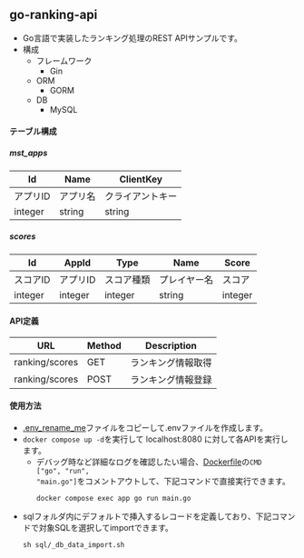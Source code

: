 ## go-ranking-api
* Go言語で実装したランキング処理のREST APIサンプルです。
* 構成
  * フレームワーク
    * Gin
  * ORM
    * GORM
  * DB
    * MySQL

#### テーブル構成

##### mst_apps
| Id | Name | ClientKey |
| -- | -- | -- |
| アプリID | アプリ名 | クライアントキー |
| integer | string | string |

##### scores
| Id | AppId | Type | Name | Score |
| -- | -- | -- | -- | -- |
| スコアID | アプリID | スコア種類 | プレイヤー名 | スコア |
| integer | integer | integer | string | integer |

#### API定義

| URL | Method | Description |
| -- | -- | -- |
| ranking/scores | GET | ランキング情報取得 |
| ranking/scores | POST | ランキング情報登録 |

#### 使用方法

* <a href=".env_rename_me">.env_rename_me</a>ファイルをコピーして.envファイルを作成します。
* <code>docker compose up -d</code>を実行して localhost:8080 に対して各APIを実行します。
  * デバッグ時など詳細なログを確認したい場合、<a href="/build/app/Dockerfile">Dockerfile</a>の<code>CMD ["go", "run", "main.go"]</code>をコメントアウトして、下記コマンドで直接実行できます。
     ```
     docker compose exec app go run main.go
     ```
* sqlフォルダ内にデフォルトで挿入するレコードを定義しており、下記コマンドで対象SQLを選択してimportできます。
  ```
  sh sql/_db_data_import.sh
  ```
  